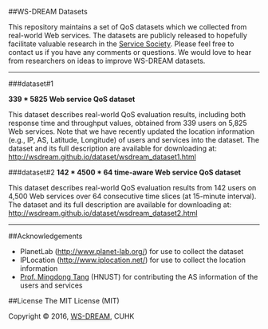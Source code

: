 ##WS-DREAM Datasets

This repository maintains a set of QoS datasets which we collected from real-world Web services. The datasets are publicly released to hopefully facilitate valuable research in the [Service Society](http://www.servicessociety.org/en/). Please feel free to contact us if you have any comments or questions. We would love to hear from researchers on ideas to improve WS-DREAM datasets.


---

###dataset#1

**339 * 5825 Web service QoS dataset**

This dataset describes real-world QoS evaluation results, including both response time and throughput values, obtained from 339 users on 5,825 Web services. Note that we have recently updated the location
information (e.g., IP, AS, Latitude, Longitude) of users and services into
the dataset. The dataset and its full description are available for downloading at:
http://wsdream.github.io/dataset/wsdream_dataset1.html


###dataset#2
**142 * 4500 * 64 time-aware Web service QoS dataset**

This dataset describes real-world QoS evaluation results from 142 users on
4,500 Web services over 64 consecutive time slices (at 15-minute interval).
The dataset and its full description are available for downloading at:
http://wsdream.github.io/dataset/wsdream_dataset2.html

---

##Acknowledgements
- PlanetLab (http://www.planet-lab.org/) for use to collect the dataset
- IPLocation (http://www.iplocation.net/) for use to collect the
location information
- [Prof. Mingdong Tang](http://dblp.uni-trier.de/pers/hd/t/Tang:Mingdong) (HNUST) for contributing the AS information of the users and services


##License
The MIT License (MIT)

Copyright &copy; 2016, [WS-DREAM](https://wsdream.github.io), CUHK
